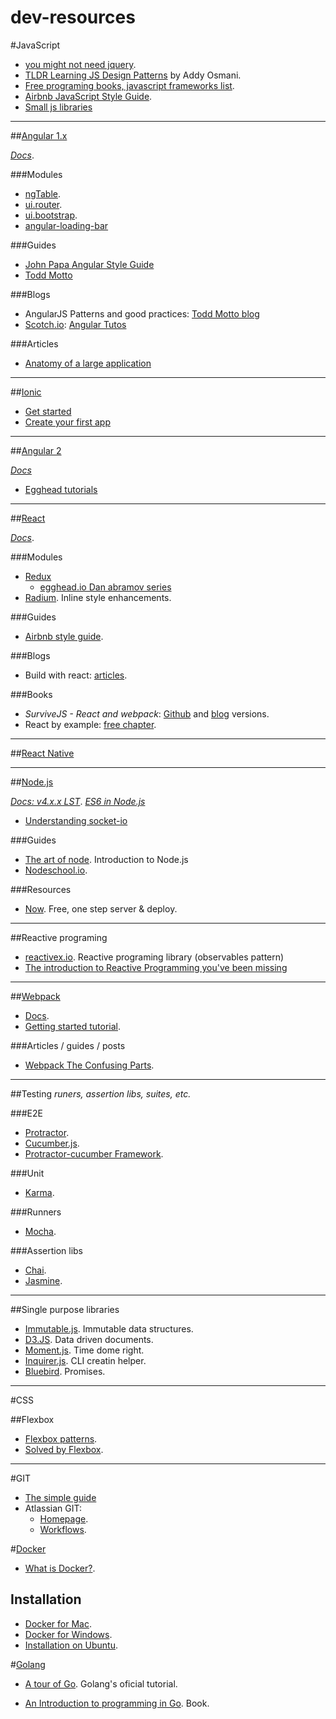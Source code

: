 # dev-resources

#JavaScript
- [you might not need jquery](http://youmightnotneedjquery.com/).
- [TLDR Learning JS Design Patterns](https://github.com/karlpatrickespiritu/TLDR-Learning-JS-Design-Patterns-by-Addy-Osmani) by Addy Osmani.
- [Free programing books, javascript frameworks list](https://github.com/vhf/free-programming-books/blob/master/javascript-frameworks-resources.md).
- [Airbnb JavaScript Style Guide](https://github.com/airbnb/javascript).
- [Small js libraries](http://microjs.com/)

--------------------------------

##[Angular 1.x](https://angularjs.org/)

_*[Docs](https://docs.angularjs.org/api)*_.

###Modules

- [ngTable](http://ng-table.com/#/).
- [ui.router](http://angular-ui.github.io/ui-router/site/#/api/ui.router).
- [ui.bootstrap](https://angular-ui.github.io/bootstrap/).
- [angular-loading-bar](https://github.com/chieffancypants/angular-loading-bar)

###Guides

- [John Papa Angular Style Guide](http://www.johnpapa.net/angular-style-guide/)
- [Todd Motto](https://github.com/toddmotto/angular-styleguide)

###Blogs

- AngularJS Patterns and good practices: [Todd Motto blog](http://toddmotto.com/)
- [Scotch.io](https://scotch.io/): [Angular Tutos](https://scotch.io/tag/angular-js)

###Articles

- [Anatomy of a large application](https://medium.com/@bojzi/anatomy-of-a-large-angular-application-f098e5e36994#.21vop7qt8)

--------------------------------

##[Ionic](http://ionicframework.com/)

- [Get started](https://www.youtube.com/watch?v=C-UwOWB9Io4)
- [Create your first app](https://scotch.io/tutorials/create-your-first-mobile-app-with-angularjs-and-ionic)

--------------------------------

##[Angular 2](https://angular.io/)

_*[Docs](https://angular.io/docs/ts/latest/)*_

- [Egghead tutorials](https://egghead.io/technologies/angular2)

--------------------------------

##[React](https://facebook.github.io/react/index.html)

_*[Docs](https://facebook.github.io/react/docs/getting-started.html)*_.

###Modules

- [Redux](http://redux.js.org/index.html)
    - [egghead.io Dan abramov series](https://egghead.io/series/getting-started-with-redux)
- [Radium](http://stack.formidable.com/radium/). Inline style enhancements.

###Guides

- [Airbnb style guide](https://github.com/airbnb/javascript/tree/master/react).

###Blogs

- Build with react: [articles](http://buildwithreact.com/).

###Books

- _SurviveJS - React and webpack_: [Github](https://github.com/survivejs/webpack_react/tree/master/manuscript) and [blog](http://survivejs.com/webpack_react/introduction/) versions.
- React by example: [free chapter](http://reactkungfu.com/assets/misc/sample.pdf).

--------------------------------

##[React Native](https://facebook.github.io/react-native/)

--------------------------------

##[Node.js](https://nodejs.org/)

_*[Docs: v4.x.x LST](https://nodejs.org/dist/latest-v4.x/docs/api/)*_.
_*[ES6 in Node.js](https://nodejs.org/en/docs/es6/)*_

- [Understanding socket-io](https://medium.com/@Grigorkh/understanding-socket-io-23ad6d26d003#.bysrc710r)

###Guides
- [The art of node](https://github.com/maxogden/art-of-node). Introduction to Node.js
- [Nodeschool.io](http://nodeschool.io/).

###Resources
- [Now](https://zeit.co/now). Free, one step server & deploy.

--------------------------------

##Reactive programing

- [reactivex.io](http://reactivex.io). Reactive programing library (observables pattern)
- [The introduction to Reactive Programming you've been missing](https://gist.github.com/staltz/868e7e9bc2a7b8c1f754)

--------------------------------

##[Webpack](https://webpack.github.io/)

- [Docs](http://webpack.github.io/docs/what-is-webpack.html).
- [Getting started tutorial](http://webpack.github.io/docs/tutorials/getting-started/).

###Articles / guides / posts

- [Webpack The Confusing Parts](https://medium.com/@rajaraodv/webpack-the-confusing-parts-58712f8fcad9#.8yf9a2pjt).

--------------------------------

##Testing
_runers, assertion libs, suites, etc._

###E2E

- [Protractor](https://angular.github.io/protractor/#/).
- [Cucumber.js](https://github.com/cucumber/cucumber-js).
- [Protractor-cucumber Framework](https://github.com/mattfritz/protractor-cucumber-framework).

###Unit

- [Karma](http://karma-runner.github.io/0.13/index.html).

###Runners

- [Mocha](https://mochajs.org/).

###Assertion libs

- [Chai](http://chaijs.com/).
- [Jasmine](http://jasmine.github.io/edge/introduction.html).

-----------------------------

##Single purpose libraries

- [Immutable.js](https://facebook.github.io/immutable-js/). Immutable data structures.
- [D3.JS](https://d3js.org). Data driven documents.
- [Moment.js](http://momentjs.com). Time dome right.
- [Inquirer.js](https://github.com/SBoudrias/Inquirer.js/). CLI creatin helper.
- [Bluebird](http://bluebirdjs.com/docs/getting-started.html). Promises.

-----------------------------

#CSS

##Flexbox

- [Flexbox patterns](http://www.flexboxpatterns.com/home).
- [Solved by Flexbox](https://philipwalton.github.io/solved-by-flexbox/).

-----------------------------

#GIT

- [The simple guide](http://rogerdudler.github.io/git-guide/)
- Atlassian GIT:
  - [Homepage](https://www.atlassian.com/git/).
  - [Workflows](https://www.atlassian.com/git/tutorials/comparing-workflows/).

#[Docker](https://www.docker.com/)

- [What is Docker?](https://www.docker.com/what-docker).

## Installation

- [Docker for Mac](https://docs.docker.com/engine/installation/mac/#/docker-for-mac).
- [Docker for Windows](https://docs.docker.com/engine/installation/windows/#/docker-for-windows).
- [Installation on Ubuntu](https://docs.docker.com/engine/installation/linux/ubuntulinux/).

#[Golang](https://golang.org/)

- [A tour of Go](https://tour.golang.org/). Golang's oficial tutorial.

- [An Introduction to programming in Go](http://www.golang-book.com/books/intro). Book.

